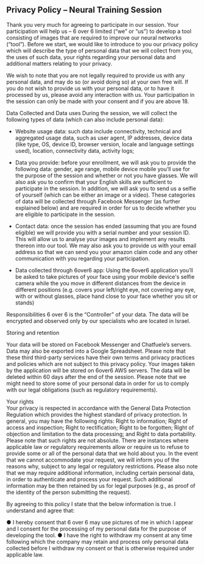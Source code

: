## Privacy Policy – Neural Training Session


Thank you very much for agreeing to participate in our session. Your participation will help us – 6 over 6 limited (“we” or “us”) to develop a tool consisting of images that are required to improve our neural networks (“tool”). Before we start, we would like to introduce to you our privacy policy which will describe the type of personal data that we will collect from you, the uses of such data, your rights regarding your personal data and additional matters relating to your privacy.  

We wish to note that you are not legally required to provide us with any personal data, and may do so (or avoid doing so) at your own free will. If you do not wish to provide us with your personal data, or to have it processed by us, please avoid any interaction with us. Your participation in the session can only be made with your consent and if you are above 18.

Data Collected and Data uses
During the session, we will collect the following types of data (which can also include personal data):

-	Website usage data: such data include connectivity, technical and aggregated usage data, such as user agent, IP addresses, device data (like type, OS, device ID, browser version, locale and language settings used), location, connectivity data, activity logs; 

-	Data you provide: before your enrollment, we will ask you to provide the following data: gender, age range, mobile device mobile you’ll use for the purpose of the session and whether or not you have glasses. We will also ask you to confirm that your English skills are sufficient to participate in the session. In addition, we will ask you to send us a selfie of yourself (which can be either an image or a video). These categories of data will be collected through Facebook Messenger (as further explained below) and  are required in order for us to decide whether you are eligible to participate in the session.

-	Contact data: once the session has ended (assuming that you are found eligible) we will provide you with a serial number and your session ID. This will allow us to analyse your images and implement any results thereon into our tool. We may also ask you to provide us with your email address so that we can send you your amazon claim code and any other communication with you regarding your participation. 

-	Data collected through 6over6 app: Using the 6over6 application you’ll be asked to take pictures of your face using your mobile device's selfie camera while the you move in different distances from the device in different positions (e.g. covers your left/right eye, not covering any eye, with or without glasses, place hand close to your face whether you sit or stands)

Responsibilities
6 over 6 is the “Controller” of your data. The data will be encrypted and observed only by our specialists who are located in Israel. 

Storing and retention

Your data will be stored on Facebook Messenger and Chatfuele’s servers. Data may also be exported into a Google Spreadsheet. Please note that these third third-party services have their own  terms and privacy practices and policies which are not subject to this privacy policy. Your images taken by the application will be stored on 6over6 AWS servers. The data will be deleted within 60 days after the end of the session. Please note that we might need to store some of your personal data in order for us to comply with our legal obligations (such as regulatory requirements).

Your rights  
Your privacy is respected in accordance with the General Data Protection Regulation which provides the highest standard of privacy protection. In general, you may have the following rights: Right to information; Right of access and inspection; Right to rectification; Right to be forgotten; Right of objection and limitation to the data processing; and Right to data portability. Please note that such rights are not absolute. There are instances where applicable law or regulatory requirements allow or require us to refuse to provide some or all of the personal data that we hold about you. In the event that we cannot accommodate your request, we will inform you of the reasons why, subject to any legal or regulatory restrictions.
Please also note that we may require additional information, including certain personal data, in order to authenticate and process your request. Such additional information may be then retained by us for legal purposes (e.g., as proof of the identity of the person submitting the request).

By agreeing to this policy I state that the below information is true. I understand and agree that:  

●	I hereby consent that 6 over 6 may use pictures of me in which I appear and I consent for the processing of my personal data for the purpose of developing the tool. 
● I have the right to withdraw my consent at any time following which the company may retain and process only personal data collected before I withdraw my consent or that is otherwise required under applicable law. 

